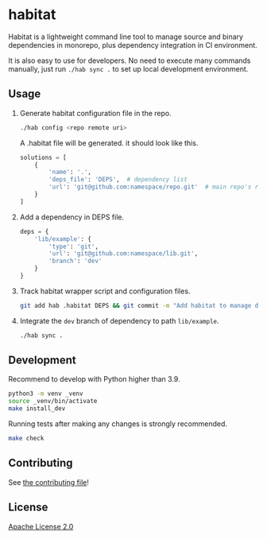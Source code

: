 # habitat

Habitat is a lightweight command line tool to manage source and binary dependencies in monorepo, plus dependency
integration in CI environment.

It is also easy to use for developers. No need to execute many commands manually, just run `./hab sync .` to set up
local development environment.

## Usage

1. Generate habitat configuration file in the repo.

   ```bash
   ./hab config <repo remote uri>
   ```

   A .habitat file will be generated. it should look like this.
   ```python
   solutions = [
       {
           'name': '.',
           'deps_file': 'DEPS',  # dependency list
           'url': 'git@github.com:namespace/repo.git'  # main repo's remote url
       }
   ]
   ```

2. Add a dependency in DEPS file.
   ```python
   deps = {
       'lib/example': {
           'type': 'git',
           'url': 'git@github.com:namespace/lib.git',
           'branch': 'dev'
       }
   }
   ```

3. Track habitat wrapper script and configuration files.

   ```bash
   git add hab .habitat DEPS && git commit -m "Add habitat to manage dependencies."
   ```

4. Integrate the `dev` branch of dependency to path `lib/example`.

   ```bash
   ./hab sync .
   ```

## Development

Recommend to develop with Python higher than 3.9.

```bash
python3 -m venv _venv
source _venv/bin/activate
make install_dev
```

Running tests after making any changes is strongly recommended.

```bash
make check
```

## Contributing

See [the contributing file](./CONTRIBUTING.md)!

## License

[Apache License 2.0](./LICENSE)
